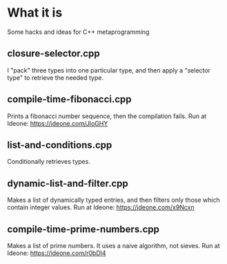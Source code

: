 # What it is

Some hacks and ideas for C++ metaprogramming

## closure-selector.cpp

I "pack" three types into one particular type, and then apply a "selector type" to retrieve the needed type.

## compile-time-fibonacci.cpp

Prints a fibonacci number sequence, then the compilation fails.
Run at Ideone: https://ideone.com/JIoGHY

## list-and-conditions.cpp

Conditionally retrieves types.

## dynamic-list-and-filter.cpp

Makes a list of dynamically typed entries, and then filters only those which contain integer values. Run at Ideone: https://ideone.com/x9Ncxn

## compile-time-prime-numbers.cpp

Makes a list of prime numbers. It uses a naive algorithm, not sieves. Run at Ideone: https://ideone.com/r0bDl4
